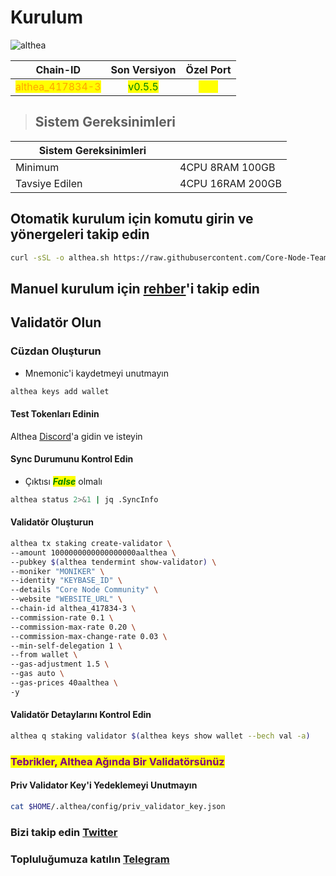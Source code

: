 # Kurulum

![althea](https://github.com/Core-Node-Team/Services/assets/108215275/9edeb404-fd95-4301-994e-c9242a5ffbb4)

<table data-full-width="false"><thead><tr><th align="center">Chain-ID</th><th align="center">Son Versiyon</th><th align="center">Özel Port</th></tr></thead><tbody><tr><td align="center"><mark style="color:orange;">althea_417834-3</mark></td><td align="center"><mark style="color:green;">v0.5.5</mark></td><td align="center"><mark style="color:yellow;">315</mark></td></tr></tbody></table>


> ## Sistem Gereksinimleri
<table data-header-hidden data-full-width="false"><thead><tr><th width="247">Sistem Gereksinimleri</th><th></th></tr></thead><tbody><tr><td>Minimum</td><td>4CPU 8RAM 100GB</td></tr><tr><td>Tavsiye Edilen</td><td>4CPU 16RAM 200GB</td></tr></tbody></table>

## Otomatik kurulum için komutu girin ve yönergeleri takip edin
```bash
curl -sSL -o althea.sh https://raw.githubusercontent.com/Core-Node-Team/scripts/main/althea/install.sh && chmod +x althea.sh && bash ./althea.sh && source $HOME/.bash_profile && rm althea.sh
```



## Manuel kurulum için [rehber](active-testnets/Althea/Manuel%20Kurulum.md)'i takip edin

## Validatör Olun

### Cüzdan Oluşturun

* Mnemonic'i kaydetmeyi unutmayın

```bash
althea keys add wallet
```
#### Test Tokenları Edinin

Althea [Discord](https://discord.gg/f3WC88zYYQ)'a gidin ve isteyin

#### Sync Durumunu Kontrol  Edin

* Çıktısı _<mark style="color:green;">**False**</mark>_ olmalı

```bash
althea status 2>&1 | jq .SyncInfo
```

#### Validatör Oluşturun

```bash
althea tx staking create-validator \
--amount 1000000000000000000aalthea \
--pubkey $(althea tendermint show-validator) \
--moniker "MONIKER" \
--identity "KEYBASE_ID" \
--details "Core Node Community" \
--website "WEBSITE_URL" \
--chain-id althea_417834-3 \
--commission-rate 0.1 \
--commission-max-rate 0.20 \
--commission-max-change-rate 0.03 \
--min-self-delegation 1 \
--from wallet \
--gas-adjustment 1.5 \
--gas auto \
--gas-prices 40aalthea \
-y
```

#### Validatör Detaylarını Kontrol Edin

```bash
althea q staking validator $(althea keys show wallet --bech val -a)
```

### <mark style="color:purple;">Tebrikler, Althea Ağında Bir Validatörsünüz</mark>

#### Priv Validator Key'i Yedeklemeyi Unutmayın

```bash
cat $HOME/.althea/config/priv_validator_key.json
```
### Bizi takip edin [Twitter](https://twitter.com/corenodeHQ)
### Topluluğumuza katılın [Telegram](https://t.me/corenodechat)


